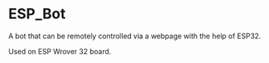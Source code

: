 # ESP_Bot
A bot that can be remotely controlled via a webpage with the help of ESP32.

Used on ESP Wrover 32 board.

